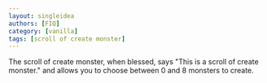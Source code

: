 ```yaml
---
layout: singleidea
authors: [FIQ]
category: [vanilla]
tags: [scroll of create monster]
---
```

The scroll of create monster, when blessed, says "This is a scroll of create monster." and allows you to choose between 0 and 8 monsters to create.
